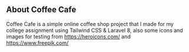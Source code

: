 ## About Coffee Cafe

Coffee Cafe is a simple online coffee shop project that I made for my college assignment using Tailwind CSS & Laravel 8, also some icons and images for testing from https://heroicons.com/ and  https://www.freepik.com/